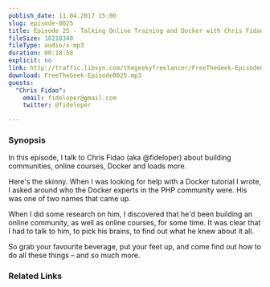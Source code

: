 ```yaml
---
publish_date: 11.04.2017 15:00
slug: episode-0025
title: Episode 25 - Talking Online Training and Docker with Chris Fidao (The fideloper)
fileSize: 18218340
fileType: audio/x-mp3
duration: 00:18:58
explicit: no
link: http://traffic.libsyn.com/thegeekyfreelancer/FreeTheGeek-Episode0025.mp3
download: FreeTheGeek-Episode0025.mp3
guests:
  "Chris Fidao":
    email: fideloper@gmail.com
    twitter: @fideloper

---
```

### Synopsis

In this episode, I talk to Chris Fidao (aka @fideloper) about building communities, online courses, Docker and loads more.

Here's the skinny. When I was looking for help with a Docker tutorial I wrote, I asked around who the Docker experts in the PHP community were. His was one of two names that came up.

When I did some research on him, I discovered that he'd been building an online community, as well as online courses, for some time. It was clear that I had to talk to him, to pick his brains, to find out what he knew about it all.

So grab your favourite beverage, put your feet up, and come find out how to do all these things – and so much more.

### Related Links

